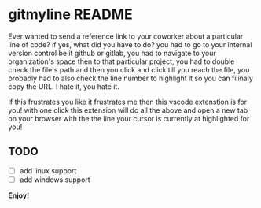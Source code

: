 # gitmyline README

Ever wanted to send a reference link to your coworker about a particular line of code? if yes, what
did you have to do? you  had to go to your internal version control be it github or gitlab, you had to navigate to your organization's space then to that particular project, you had to double check the file's path and then you click and click till you reach the file, you probably had to also check the line number to highlight it so you can fiiinaly copy the URL. I hate it, you hate it.

If this frustrates you like it frustrates me then this vscode extenstion is for you! with one click this extension will do all the above and open a new tab on your browser with the the line your cursor is currently at highlighted for you!

## TODO
- [ ] add linux support
- [ ] add windows support

**Enjoy!**
